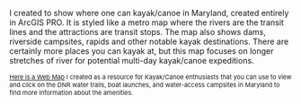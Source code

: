 I created to show where one can kayak/canoe in Maryland, created entirely in ArcGIS PRO. It is styled like a metro map where the rivers are the transit lines and the attractions are transit stops. The map also shows dams, riverside campsites, rapids and other notable kayak destinations. There are certainly more places you can kayak at, but this map focuses on longer stretches of river for potential multi-day kayak/canoe expeditions. 

<p style="font-size:11px"> <a href="https://maps.meadhunt.com/portal/apps/mapviewer/index.html?webmap=1c56747e466c4511b0ef534f0a9bfd78"> Here is a Web Map</a> I created as a resource for Kayak/Canoe enthusiasts that you can use to view and click on the DNR water trails, boat launches, and water-access campsites in Maryland to find more information about the amenities.  </p>
